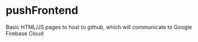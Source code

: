 # pushFrontend
Basic HTML/JS pages to host to github, which will communicate to Google Firebase Cloud

